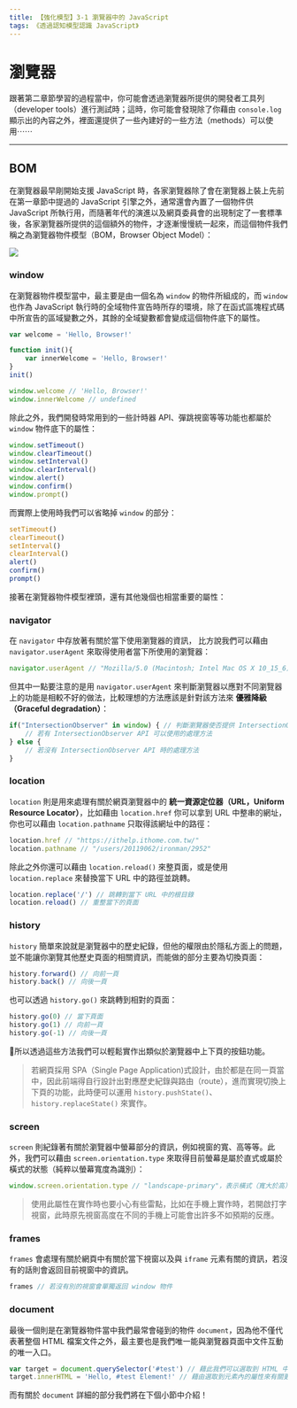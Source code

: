 ```yaml
---
title: 【強化模型】3-1 瀏覽器中的 JavaScript
tags: 《透過認知模型認識 JavaScript》
---
```


# 瀏覽器

跟著第二章節學習的過程當中，你可能會透過瀏覽器所提供的開發者工具列（developer tools）進行測試時；這時，你可能會發現除了你藉由 `console.log` 顯示出的內容之外，裡面還提供了一些內建好的一些方法（methods）可以使用⋯⋯

---

## BOM

在瀏覽器最早剛開始支援 JavaScript 時，各家瀏覽器除了會在瀏覽器上裝上先前在第一章節中提過的 JavaScript 引擎之外，通常還會內置了一個物件供 JavaScript 所執行用，而隨著年代的演進以及網頁委員會的出現制定了一套標準後，各家瀏覽器所提供的這個額外的物件，才逐漸慢慢統一起來，而這個物件我們稱之為瀏覽器物件模型（BOM，Browser Object Model）：

![](https://i.imgur.com/wkns0oo.png)

### window

在瀏覽器物件模型當中，最主要是由一個名為 `window` 的物件所組成的，而 `window` 也作為 JavaScript 執行時的全域物件宣告時所存的環境，除了在函式區塊程式碼中所宣告的區域變數之外，其餘的全域變數都會變成這個物件底下的屬性。

```js
var welcome = 'Hello, Browser!'

function init(){
    var innerWelcome = 'Hello, Browser!'
}
init()

window.welcome // 'Hello, Browser!'
window.innerWelcome // undefined
```

除此之外，我們開發時常用到的一些計時器 API、彈跳視窗等等功能也都屬於 `window` 物件底下的屬性：

```js
window.setTimeout()
window.clearTimeout()
window.setInterval()
window.clearInterval()
window.alert()
window.confirm()
window.prompt()
```

而實際上使用時我們可以省略掉 `window` 的部分：

```js
setTimeout()
clearTimeout()
setInterval()
clearInterval()
alert()
confirm()
prompt()
```

接著在瀏覽器物件模型裡頭，還有其他幾個也相當重要的屬性：

### navigator

在 `navigator` 中存放著有關於當下使用瀏覽器的資訊， 比方說我們可以藉由 `navigator.userAgent` 來取得使用者當下所使用的瀏覽器：

```js
navigator.userAgent // "Mozilla/5.0 (Macintosh; Intel Mac OS X 10_15_6) AppleWebKit/537.36 (KHTML, like Gecko) Chrome/85.0.4183.121 Safari/537.36"
```

但其中一點要注意的是用 `navigator.userAgent` 來判斷瀏覽器以應對不同瀏覽器上的功能是相較不好的做法，比較理想的方法應該是針對該方法來 **優雅降級（Graceful degradation）**：

```js
if("IntersectionObserver" in window) { // 判斷瀏覽器使否提供 IntersectionObserver API
    // 若有 IntersectionObserver API 可以使用的處理方法 
} else {
    // 若沒有 IntersectionObserver API 時的處理方法
}
```

### location

`location` 則是用來處理有關於網頁瀏覽器中的 **統一資源定位器（URL，Uniform Resource Locator）**，比如藉由 `location.href` 你可以拿到 URL 中整串的網址，你也可以藉由 `location.pathname` 只取得該網址中的路徑：

```js
location.href // "https://ithelp.ithome.com.tw/"
location.pathname // "/users/20119062/ironman/2952"
```

除此之外你還可以藉由 `location.reload()` 來整頁面，或是使用 `location.replace` 來替換當下 URL 中的路徑並跳轉。

```js
location.replace('/') // 跳轉到當下 URL 中的根目錄
location.reload() // 重整當下的頁面
```

### history

`history` 簡單來說就是瀏覽器中的歷史紀錄，但他的權限由於隱私方面上的問題，並不能讓你瀏覽其他歷史頁面的相關資訊，而能做的部分主要為切換頁面：

```js
history.forward() // 向前一頁
history.back() // 向後一頁
```

也可以透過 `history.go()` 來跳轉到相對的頁面：

```js
history.go(0) // 當下頁面
history.go(1) // 向前一頁
history.go(-1) // 向後一頁
```

所以透過這些方法我們可以輕鬆實作出類似於瀏覽器中上下頁的按鈕功能。

> 若網頁採用 SPA（Single Page Application)式設計，由於都是在同一頁當中，因此前端得自行設計出對應歷史紀錄與路由（route），進而實現切換上下頁的功能，此時便可以運用 `history.pushState()`、`history.replaceState()` 來實作。

### screen

`screen` 則紀錄著有關於瀏覽器中螢幕部分的資訊，例如視窗的寬、高等等。此外，我們可以藉由 `screen.orientation.type` 來取得目前螢幕是屬於直式或屬於橫式的狀態（純粹以螢幕寬度為識別）：

```js
window.screen.orientation.type // "landscape-primary"，表示橫式（寬大於高）
```

> 使用此屬性在實作時也要小心有些雷點，比如在手機上實作時，若開啟打字視窗，此時原先視窗高度在不同的手機上可能會出許多不如預期的反應。

### frames

`frames` 會處理有關於網頁中有關於當下視窗以及與 `iframe` 元素有關的資訊，若沒有的話則會返回目前視窗中的資訊。

```js
frames // 若沒有別的視窗會單獨返回 window 物件
```

### document

最後一個則是在瀏覽器物件當中我們最常會碰到的物件 `document`，因為他不僅代表著整個 HTML 檔案文件之外，最主要也是我們唯一能與瀏覽器頁面中文件互動的唯一入口。

```js
var target = document.querySelector('#test') // 藉此我們可以選取到 HTML 中所有 id 為 test 的元素
target.innerHTML = 'Hello, #test Element!' // 藉由選取到元素內的屬性來有關更改畫面上的內容。
```

而有關於 `document` 詳細的部分我們將在下個小節中介紹！